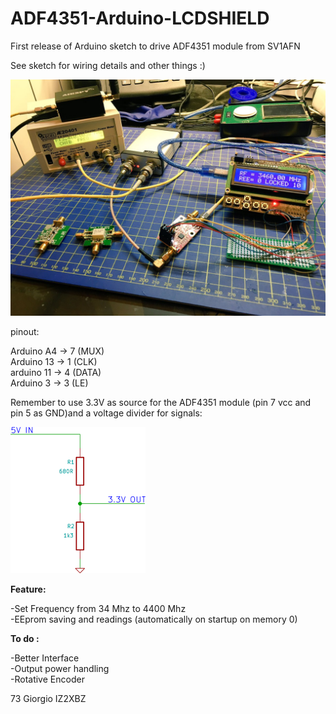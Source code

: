 # ADF4351-Arduino-LCDSHIELD

First release of Arduino sketch to drive ADF4351 module from SV1AFN

See sketch for wiring details and other things :)

![Screenshot](image.jpg)


pinout:<br>

Arduino A4 -> 7 (MUX)<BR>
Arduino 13 -> 1 (CLK)<BR>
arduino 11 -> 4 (DATA)<BR>
Arduino 3  -> 3 (LE)<BR>

Remember to use 3.3V as source for the ADF4351 module (pin 7 vcc and pin 5 as GND)and a voltage divider for signals:

![Screenshot](divider.png)

<b>Feature:</b>

-Set Frequency from 34 Mhz to 4400 Mhz<br>
-EEprom saving and readings (automatically on startup on memory 0)<br>


<b>To do :</b>

-Better Interface <br>
-Output power handling <br>
-Rotative Encoder <br>

73
Giorgio IZ2XBZ



